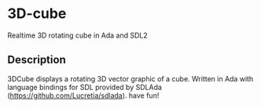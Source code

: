 # 3D-cube
Realtime 3D rotating cube in Ada and SDL2

## Description
3DCube displays a rotating 3D vector graphic of a cube.
Written in Ada with language bindings for SDL provided by SDLAda (https://github.com/Lucretia/sdlada).
have fun!
